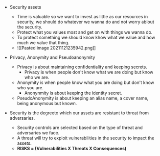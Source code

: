 - Security assets
  - Time is valuable so we want to invest as little as our resources in security, we should do whatever we wanna do and not worry ablout the security.
  - Protect what you values most and get on with things we wanna do.
  - To protect something we should know khow what we value and how much we value that thing.
  - ![[Pasted image 20211121235942.png]]

- Privacy, Anonymity and Pseudoanonymity
	- Privacy is about maintaining confidentiality and keeping secrets.
		- Privacy is when people don't know what we are doing but know who we are.
	- Anonymity is when people know what you are doing but don't know who you are.
		- Anonynmity is about keeping the identity secret.
	- PseudoAnonymity is about keeping an alias name, a cover name, being anonymous but known.

- Security is the degreeto which our assets are resistant to threat from adversaries.
	- Security controls are selected based on the type of threat and adversaries we face.
	- A threat will try to exploit vulnerabilities in the security to impact the assets.
	- **RISKS = (Vulnerabilities X Threats X Consequences)**
